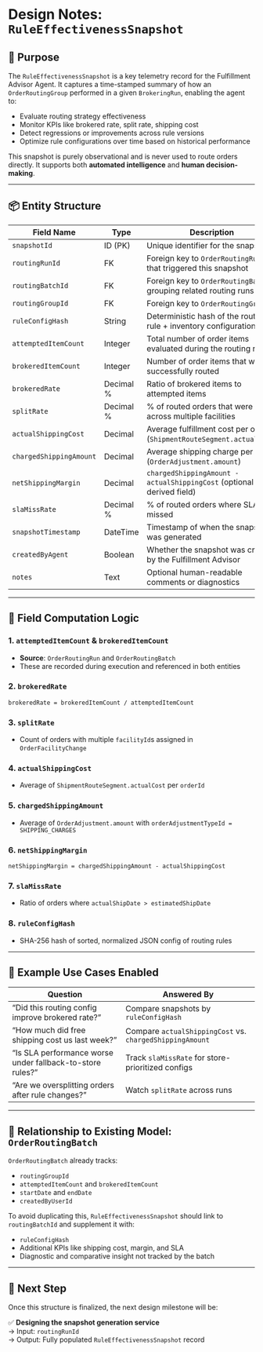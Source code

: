 # Design Notes: `RuleEffectivenessSnapshot`

## 🎯 Purpose

The `RuleEffectivenessSnapshot` is a key telemetry record for the Fulfillment Advisor Agent. It captures a time-stamped summary of how an `OrderRoutingGroup` performed in a given `BrokeringRun`, enabling the agent to:

- Evaluate routing strategy effectiveness
- Monitor KPIs like brokered rate, split rate, shipping cost
- Detect regressions or improvements across rule versions
- Optimize rule configurations over time based on historical performance

This snapshot is purely observational and is never used to route orders directly. It supports both **automated intelligence** and **human decision-making**.

---

## 📦 Entity Structure

| Field Name               | Type      | Description |
|--------------------------|-----------|-------------|
| `snapshotId`             | ID (PK)   | Unique identifier for the snapshot |
| `routingRunId`           | FK        | Foreign key to `OrderRoutingRun` that triggered this snapshot |
| `routingBatchId`         | FK        | Foreign key to `OrderRoutingBatch`, grouping related routing runs |
| `routingGroupId`         | FK        | Foreign key to `OrderRoutingGroup` |
| `ruleConfigHash`         | String    | Deterministic hash of the routing rule + inventory configuration |
| `attemptedItemCount`     | Integer   | Total number of order items evaluated during the routing run |
| `brokeredItemCount`      | Integer   | Number of order items that were successfully routed |
| `brokeredRate`           | Decimal % | Ratio of brokered items to attempted items |
| `splitRate`              | Decimal % | % of routed orders that were split across multiple facilities |
| `actualShippingCost`     | Decimal   | Average fulfillment cost per order (`ShipmentRouteSegment.actualCost`) |
| `chargedShippingAmount`  | Decimal   | Average shipping charge per order (`OrderAdjustment.amount`) |
| `netShippingMargin`      | Decimal   | `chargedShippingAmount - actualShippingCost` (optional derived field) |
| `slaMissRate`            | Decimal % | % of routed orders where SLA was missed |
| `snapshotTimestamp`      | DateTime  | Timestamp of when the snapshot was generated |
| `createdByAgent`         | Boolean   | Whether the snapshot was created by the Fulfillment Advisor |
| `notes`                  | Text      | Optional human-readable comments or diagnostics |

---

## 🧮 Field Computation Logic

### 1. `attemptedItemCount` & `brokeredItemCount`
- **Source**: `OrderRoutingRun` and `OrderRoutingBatch`
- These are recorded during execution and referenced in both entities

### 2. `brokeredRate`
```
brokeredRate = brokeredItemCount / attemptedItemCount
```

### 3. `splitRate`
- Count of orders with multiple `facilityId`s assigned in `OrderFacilityChange`

### 4. `actualShippingCost`
- Average of `ShipmentRouteSegment.actualCost` per `orderId`

### 5. `chargedShippingAmount`
- Average of `OrderAdjustment.amount` with `orderAdjustmentTypeId = SHIPPING_CHARGES`

### 6. `netShippingMargin`
```
netShippingMargin = chargedShippingAmount - actualShippingCost
```

### 7. `slaMissRate`
- Ratio of orders where `actualShipDate > estimatedShipDate`

### 8. `ruleConfigHash`
- SHA-256 hash of sorted, normalized JSON config of routing rules

---

## 🔁 Example Use Cases Enabled

| Question | Answered By |
|----------|-------------|
| “Did this routing config improve brokered rate?” | Compare snapshots by `ruleConfigHash` |
| “How much did free shipping cost us last week?” | Compare `actualShippingCost` vs. `chargedShippingAmount` |
| “Is SLA performance worse under fallback-to-store rules?” | Track `slaMissRate` for store-prioritized configs |
| “Are we oversplitting orders after rule changes?” | Watch `splitRate` across runs |

---

## 🔗 Relationship to Existing Model: `OrderRoutingBatch`

`OrderRoutingBatch` already tracks:
- `routingGroupId`
- `attemptedItemCount` and `brokeredItemCount`
- `startDate` and `endDate`
- `createdByUserId`

To avoid duplicating this, `RuleEffectivenessSnapshot` should link to `routingBatchId` and supplement it with:
- `ruleConfigHash`
- Additional KPIs like shipping cost, margin, and SLA
- Diagnostic and comparative insight not tracked by the batch

---

## 🧠 Next Step

Once this structure is finalized, the next design milestone will be:

✅ **Designing the snapshot generation service**  
→ Input: `routingRunId`  
→ Output: Fully populated `RuleEffectivenessSnapshot` record
